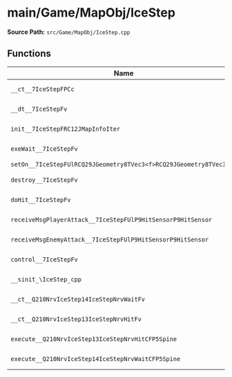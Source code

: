 # main/Game/MapObj/IceStep

**Source Path:** `src/Game/MapObj/IceStep.cpp`

## Functions

| Name | Address | Match % |
|------|---------|---------|
| `__ct__7IceStepFPCc` | `0x801E73E0` | :white_check_mark: (100.0%) |
| `__dt__7IceStepFv` | `0x801E741C` | :x: (95.7%) |
| `init__7IceStepFRC12JMapInfoIter` | `0x801E7478` | :white_check_mark: (100.0%) |
| `exeWait__7IceStepFv` | `0x801E759C` | :white_check_mark: (100.0%) |
| `setOn__7IceStepFUlRCQ29JGeometry8TVec3<f>RCQ29JGeometry8TVec3<f>` | `0x801E7664` | :x: (0.0%) |
| `destroy__7IceStepFv` | `0x801E77D8` | :white_check_mark: (100.0%) |
| `doHit__7IceStepFv` | `0x801E7838` | :white_check_mark: (100.0%) |
| `receiveMsgPlayerAttack__7IceStepFUlP9HitSensorP9HitSensor` | `0x801E78B0` | :white_check_mark: (100.0%) |
| `receiveMsgEnemyAttack__7IceStepFUlP9HitSensorP9HitSensor` | `0x801E78B8` | :white_check_mark: (100.0%) |
| `control__7IceStepFv` | `0x801E791C` | :white_check_mark: (100.0%) |
| `__sinit_\IceStep_cpp` | `0x801E7920` | :white_check_mark: (100.0%) |
| `__ct__Q210NrvIceStep14IceStepNrvWaitFv` | `0x801E794C` | :white_check_mark: (100.0%) |
| `__ct__Q210NrvIceStep13IceStepNrvHitFv` | `0x801E795C` | :white_check_mark: (100.0%) |
| `execute__Q210NrvIceStep13IceStepNrvHitCFP5Spine` | `0x801E796C` | :white_check_mark: (100.0%) |
| `execute__Q210NrvIceStep14IceStepNrvWaitCFP5Spine` | `0x801E79D4` | :white_check_mark: (100.0%) |